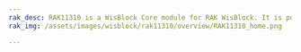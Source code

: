 ```yaml
---
rak_desc: RAK11310 is a WisBlock Core module for RAK WisBlock. It is powered by an RP2040 ARM Microcontroller developed by the Raspberry Pi Foundation combined with the SX1262 LoRa transceiver from Semtech.
rak_img: /assets/images/wisblock/rak11310/overview/RAK11310_home.png

---
```


<rk-redirect to="/Product-Categories/WisBlock/RAK11310/Overview/" />